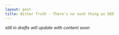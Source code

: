 ```yaml
---
layout: post
title: Bitter Truth - There's no such thing as SEO
---
```


*still in drafts will update with content soon*